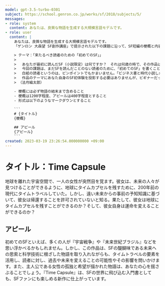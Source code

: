 ```yaml
---
model: gpt-3.5-turbo-0301
subject: https://school.genron.co.jp/works/sf/2018/subjects/5/
messages:
- role: system
  content: あなたは、良質な物語を生成する大規模言語モデルです。
- role: user
  content: |
    あなたは、良質な物語を生成する大規模言語モデルです。
    「ゲンロン 大森望 SF創作講座」で提示された以下の課題に沿って、SF短編の梗概と内容に関するアピールを書いてください。

    > テーマ：「来たるべき読者のための「初めてのSF」」
    >
    > 　あなたが最初に読んだSF（小説限定）は何ですか？　それは何歳の時で、その作品は今のあなたにどんな影響を与えましたか？
    > 　今回の課題は、まだSFを読んだことのない読者のために、「初めてのSF」を書くことです。「初めてのSF」といっても、小中学生向けのジュヴナイルや取っつきやすいショートショートに限りません。ジャンル小説特有のお約束が通用しない白紙の読者を念頭に置いて、もっとこんな小説を読みたいと思わせるような、入門的で吸引力のある新作SFを書いてほしいのです。
    > 　白紙の読者というのは、ピンポイントでもかまいません。「ビジネス書と時代小説しか読まない親戚のおじさん」「SFなんて漫画や映画で十分で、わざわざ活字の小説を読む意味はないとうそぶく友人」「将来、あなたの子どもや孫が『科学』や『物語』に興味を持った時、黙って手渡す本（デジタルブック）」等々、広い意味でのファースト・コンタクトでありさえすれば、どんな対象を想定してもOK です。
    > 　作品のテーマにあなた自身のSF初体験を投影する必要はありませんが、ビギナーだった頃の目が覚めるような気持ちは忘れないでください。まだ見ぬ新しい読者をひとりでも多くSFの虜にして離さない、フレッシュで力強い物語を期待しています。
    > （法月綸太郎）

    - 梗概には必ず物語の結末まで含めること
    - 梗概は1200字程度、アピールは400字程度とすること
    - 形式は以下のようなマークダウンとすること

    ```
    # {タイトル}
    {梗概}

    ## アピール
    {アピール}
    ```
created: 2023-03-19 23:26:54.000000000 +09:00
---
```

# タイトル：Time Capsule

地球を離れた宇宙空間で、一人の女性が突然目を覚ます。彼女は、未来の人々が見つけることができるように、地球にタイムカプセルを残すために、200年前の現代にタイムトラベルしていた。しかし、遠い未来からの事前の予知知識に基づいて、彼女は帰還することを許可されていないと知る。果たして、彼女は地球にタイムカプセルを残すことができるのか？そして、彼女自身は運命を変えることができるのか？

## アピール

初めてのSFといえば、多くの人が『宇宙戦争』や『未来世紀ブラジル』などを思い浮かべるかもしれません。しかし、この作品は、SFの醍醐味である未来への思索と科学技術に根ざした物語を取り入れながらも、タイムトラベルの要素を活用し、読者に対し、過去や未来を変えることの可能性やその影響を問いかけます。また、主人公である女性の孤独と希望が描かれた物語は、あなたの心を揺さぶることでしょう。『Time Capsule』は、SFの世界に飛び込む入門書としても、SFファンにも楽しめる新作に仕上がっています。
